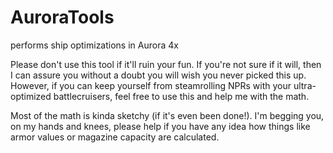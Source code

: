 # AuroraTools
performs ship optimizations in Aurora 4x

Please don't use this tool if it'll ruin your fun. If you're not sure if it will, then I can assure you without a doubt you will wish you never picked this up. However, if you can keep yourself from steamrolling NPRs with your ultra-optimized battlecruisers, feel free to use this and help me with the math.

Most of the math is kinda sketchy (if it's even been done!). I'm begging you, on my hands and knees, please help if you have any idea how things like armor values or magazine capacity are calculated.
